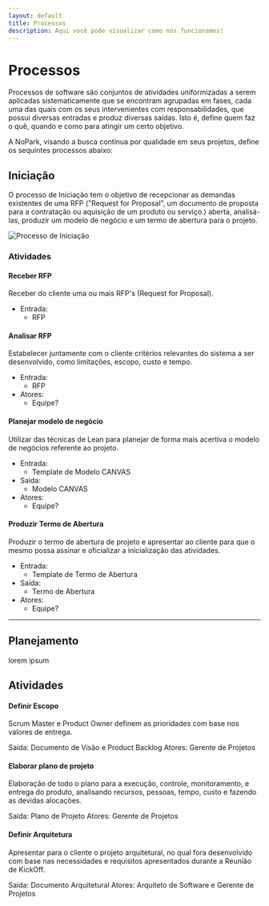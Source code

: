 ```yaml
---
layout: default
title: Processos
description: Aqui você pode visualizar como nós funcionamos!
---
```


# Processos

Processos de software são conjuntos de atividades uniformizadas a serem aplicadas sistematicamente que se encontram agrupadas em fases, cada uma das quais com os seus intervenientes com responsabilidades, que possui diversas entradas e produz diversas saídas. Isto é, define quem faz o quê, quando e como para atingir um certo objetivo.

A NoPark, visando a busca contínua por qualidade em seus projetos, define os sequintes processos abaixo:


## Iniciação

O processo de Iniciação tem o objetivo de recepcionar as demandas existentes de uma RFP ("Request for Proposal”, um documento de proposta para a contratação ou aquisição de um produto ou serviço.) aberta, analisá-las, produzir um modelo de negócio e um termo de abertura para o projeto.

![Processo de Iniciação](https://beatrizacbs.github.io/nopark/assets/images/iniciacao.svg)

### Atividades

#### Receber RFP

Receber do cliente uma ou mais RFP's (Request for Proposal).

- Entrada: 
  - RFP

#### Analisar RFP

Estabelecer juntamente com o cliente critérios relevantes do sistema a ser desenvolvido, como limitações, escopo, custo e tempo.

- Entrada: 
  - RFP
- Atores: 
  - Equipe?

#### Planejar modelo de negócio

Utilizar das técnicas de Lean para planejar de forma mais acertiva o modelo de negócios referente ao projeto.

- Entrada: 
  - Template de Modelo CANVAS
- Saída: 
  - Modelo CANVAS
- Atores: 
  - Equipe?

#### Produzir Termo de Abertura

Produzir o termo de abertura de projeto e apresentar ao cliente para que o mesmo possa assinar e oficializar a inicialização das atividades.

- Entrada: 
  - Template de Termo de Abertura
- Saída: 
  - Termo de Abertura
- Atores: 
  - Equipe?

* * *

## Planejamento

lorem ipsum

## Atividades

#### Definir Escopo

Scrum Master e Product Owner definem as prioridades com base nos valores de entrega.

Saída: Documento de Visão e Product Backlog
Atores: Gerente de Projetos


#### Elaborar plano de projeto

Elaboração de todo o plano para a execução, controle, monitoramento, e entrega do produto, analisando recursos, pessoas, tempo, custo e fazendo as devidas alocações.

Saída: Plano de Projeto
Atores: Gerente de Projetos


#### Definir Arquitetura

Apresentar para o cliente o projeto arquitetural, no qual fora desenvolvido com base nas necessidades e requisitos apresentados durante a Reunião de KickOff.

Saída: Documento Arquitetural
Atores: Arquiteto de Software e Gerente de Projetos


